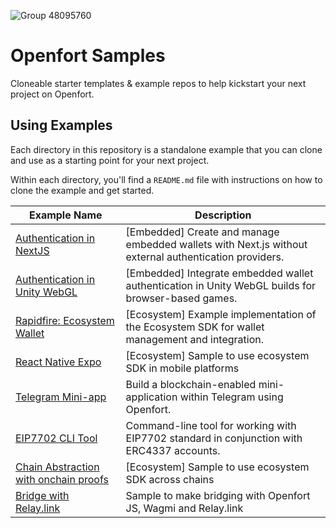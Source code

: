 ![Group 48095760](https://github.com/user-attachments/assets/ce49cf85-7e38-4ff5-9ff0-05042667a3d8)

# Openfort Samples

Cloneable starter templates & example repos to help kickstart your next project on Openfort.

## Using Examples

Each directory in this repository is a standalone example that you can clone and use as a starting point for your next project.

Within each directory, you'll find a `README.md` file with instructions on how to clone the example and get started.

| Example Name                                                                                                              | Description                                                                                                             |
| ------------------------------------------------------------------------------------------------------------------------ | ----------------------------------------------------------------------------------------------------------------------- |
| [Authentication in NextJS](https://github.com/openfort-xyz/openfort-js/tree/main/examples/apps/auth-sample)                        | [Embedded] Create and manage embedded wallets with Next.js without external authentication providers.                    |
| [Authentication in Unity WebGL](https://github.com/openfort-xyz/openfort-csharp-unity/tree/main/sample)                      | [Embedded] Integrate embedded wallet authentication in Unity WebGL builds for browser-based games.                       |                          |
| [Rapidfire: Ecosystem Wallet](https://github.com/openfort-xyz/ecosystem-sample)                                                        | [Ecosystem] Example implementation of the Ecosystem SDK for wallet management and integration.                   |                               |                     
| [React Native Expo](https://github.com/openfort-xyz/ecosystem-wallet-expo-example) | [Ecosystem] Sample to use ecosystem SDK in mobile platforms | 
| [Telegram Mini-app](https://github.com/openfort-xyz/sample-telegram-mini-app)                                           | Build a blockchain-enabled mini-application within Telegram using Openfort.                                              |                                                |
| [EIP7702 CLI Tool](https://github.com/openfort-xyz/openfort-7702-cli)                                                  | Command-line tool for working with EIP7702 standard in conjunction with ERC4337 accounts.                                |
| [Chain Abstraction with onchain proofs](https://github.com/openfort-xyz/openfort-chain-abstraction) | [Ecosystem] Sample to use ecosystem SDK across chains | 
| [Bridge with Relay.link](https://github.com/openfort-xyz/reservoir0x-relay-embeddedwallet)  | Sample to make bridging with Openfort JS, Wagmi and Relay.link | 
